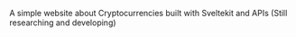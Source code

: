 A simple website about Cryptocurrencies built with Sveltekit and APIs (Still researching and developing)
